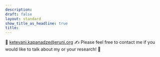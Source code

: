 ```yaml
---
description: 
draft: false
layout: standard
show_title_as_headline: true
title: 
---
```


💬 [ketevani.kapanadze@eruni.org]()
 ✍️ Please feel free to contact me if you would like to talk about my or your research! 🙂
